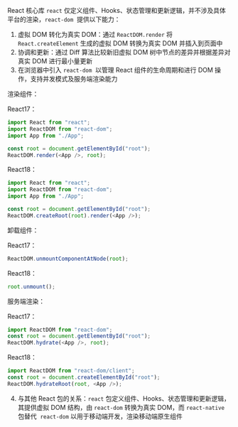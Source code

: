 React 核心库 `react` 仅定义组件、Hooks、状态管理和更新逻辑，并不涉及具体平台的渲染，`react-dom`  提供以下能力：

1. 虚拟 DOM 转化为真实 DOM：通过 `ReactDOM.render` 将 `React.createElement` 生成的虚拟 DOM 转换为真实 DOM 并插入到页面中
2. 协调和更新：通过 Diff 算法比较新旧虚拟 DOM 树中节点的差异并根据差异对真实 DOM 进行最小量更新
3. 在浏览器中引入 `react-dom`  以管理 React 组件的生命周期和进行 DOM 操作，支持并发模式及服务端渲染能力

渲染组件：

React17：

```js
import React from "react";
import ReactDOM from "react-dom";
import App from "./App";

const root = document.getElementById("root");
ReactDOM.render(<App />, root);
```

React18：

```js
import React from "react";
import ReactDOM from "react-dom";
import App from "./App";

const root = document.getElementById("root");
ReactDOM.createRoot(root).render(<App />);
```

卸载组件：

React17：

```js
ReactDOM.unmountComponentAtNode(root);
```

React18：

```js
root.unmount();
```

服务端渲染：

React17：

```js
import ReactDOM from "react-dom";
const root = document.getElementById("root");
ReactDOM.hydrate(<App />, root);
```

React18：

```js
import ReactDOM from "react-dom/client";
const root = document.createElementById("root");
ReactDOM.hydrateRoot(root, <App />);
```

4. 与其他 React 包的关系：`react` 包定义组件、Hooks、状态管理和更新逻辑，其提供虚拟 DOM 结构，由 `react-dom` 转换为真实 DOM，而 `react-native` 包替代  `react-dom` 以用于移动端开发，渲染移动端原生组件
